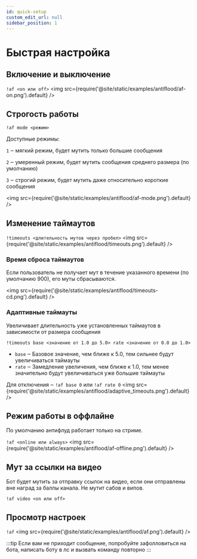 ```yaml
---
id: quick-setup
custom_edit_url: null
sidebar_position: 1
---
```


# Быстрая настройка

## Включение и выключение
`!af <on или off>`
<img src={require('@site/static/examples/antiflood/af-on.png').default} />

## Строгость работы

`!af mode <режим>`

Доступные режимы:

 `1` ‒ мягкий режим, будет мутить только большие сообщения

 `2` ‒ умеренный режим, будет мутить сообщения среднего размера (по умолчанию)

 `3` ‒ строгий режим, будет мутить даже относительно короткие сообщения

<img src={require('@site/static/examples/antiflood/af-mode.png').default} />

## Изменение таймаутов

`!timeouts <длительность мутов через пробел>`
<img src={require('@site/static/examples/antiflood/timeouts.png').default} />

### Время сброса таймаутов
Если пользователь не получает мут в течение указанного времени (по умолчанию 900), его муты сбрасываются.

<img src={require('@site/static/examples/antiflood/timeouts-cd.png').default} />

### Адаптивные таймауты
Увеличивает длительность уже установленных таймаутов в зависимости от размера сообщения

`!timeouts base <значение от 1.0 до 5.0> rate <значение от 0.0 до 1.0>`
- `base` ‒ Базовое значение, чем ближе к 5.0, тем сильнее будут увеличиваться таймауты
- `rate` ‒ Замедление увеличения, чем ближе к 1.0, тем менее значительно будут увеличиваться уже большие таймауты


Для отключения ‒ `!af base 0` или `!af rate 0`
<img src={require('@site/static/examples/antiflood/adaptive_timeouts.png').default} />

## Режим работы в оффлайне
По умолчанию антифлуд работает только на стриме.

`!af <online или always>`
<img src={require('@site/static/examples/antiflood/af-offline.png').default} />

## Мут за ссылки на видео
Бот будет мутить за отправку ссылок на видео, если они отправлены вне наград за баллы канала. Не мутит сабов и випов.

`!af video <on или off>`


## Просмотр настроек

`!af`
<img src={require('@site/static/examples/antiflood/af.png').default} />

:::tip
Если вам не приходит сообщение, попробуйте зафолловиться на бота, написать боту в лс и вызвать команду повторно
:::